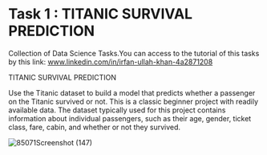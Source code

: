 # Task 1 : TITANIC SURVIVAL PREDICTION

Collection of Data Science Tasks.You can access to the tutorial of this tasks by this link:
www.linkedin.com/in/irfan-ullah-khan-4a2871208
 
 TITANIC SURVIVAL PREDICTION

Use the Titanic dataset to build a model that predicts whether a
passenger on the Titanic survived or not. This is a classic beginner
project with readily available data.
The dataset typically used for this project contains information
about individual passengers, such as their age, gender, ticket
class, fare, cabin, and whether or not they survived.

![85071Screenshot (147)](https://github.com/programmarself/CodSoft-DataScience-Internship-Task-1-TITANIC-SURVIVAL-PREDICTION/assets/134633289/06d51383-034a-423a-a7e7-6836bc5c3434)



